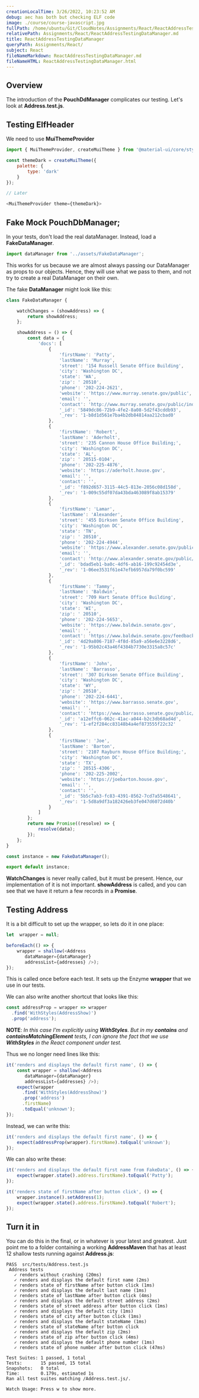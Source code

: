 ```yaml
---
creationLocalTime: 3/26/2022, 10:23:52 AM
debug: aec has both but checking ELF code
image: ./course/course-javascript.jpg
fullPath: /home/ubuntu/Git/CloudNotes/Assignments/React/ReactAddressTestingDataManager.md
relativePath: Assignments/React/ReactAddressTestingDataManager.md
title: ReactAddressTestingDataManager
queryPath: Assignments/React/
subject: React
fileNameMarkdown: ReactAddressTestingDataManager.md
fileNameHTML: ReactAddressTestingDataManager.html
---
```



<!-- toc -->
<!-- tocstop -->

## Overview

The introduction of the **PouchDdManager** complicates our testing. Let's look at **Address.test.js**.

## Testing ElfHeader

We need to use **MuiThemeProvider**

```JavaScript
import { MuiThemeProvider, createMuiTheme } from '@material-ui/core/styles';

const themeDark = createMuiTheme({
    palette: {
        type: 'dark'
    }
});

// Later

<MuiThemeProvider theme={themeDark}>
```    

## Fake Mock PouchDbManager;

In your tests, don't load the real dataManager. Instead, load a **FakeDataManager**.

```javascript
import dataManager from '../assets/FakeDataManager';
```

This works for us because we are almost always passing our DataManager as props to our objects. Hence, they will use what we pass to them, and not try to create a real DataManager on their own.

The fake **DataManager** might look like this:

```javascript
class FakeDataManager {

    watchChanges = (showAddress) => {
        return showAddress;
    };

    showAddress = () => {
        const data = {
            'docs': [
                {
                    'firstName': 'Patty',
                    'lastName': 'Murray',
                    'street': '154 Russell Senate Office Building',
                    'city': 'Washington DC',
                    'state': 'WA',
                    'zip': ' 20510',
                    'phone': '202-224-2621',
                    'website': 'https://www.murray.senate.gov/public',
                    'email': '',
                    'contact': 'http://www.murray.senate.gov/public/index.cfm/contactme',
                    '_id': '5849dc86-72b9-4fe2-8a08-5d2f43cddb93',
                    '_rev': '1-b8d1d561e7ba4b2db84814aa212cbad0'
                },
                {
                    'firstName': 'Robert',
                    'lastName': 'Aderholt',
                    'street': '235 Cannon House Office Building;',
                    'city': 'Washington DC',
                    'state': 'AL',
                    'zip': ' 20515-0104',
                    'phone': '202-225-4876',
                    'website': 'https://aderholt.house.gov',
                    'email': '',
                    'contact': '',
                    '_id': 'f892d657-3115-44c5-813e-2056c08d158d',
                    '_rev': '1-009c55df07da43bda463089f8ab15379'
                },
                {
                    'firstName': 'Lamar',
                    'lastName': 'Alexander',
                    'street': '455 Dirksen Senate Office Building',
                    'city': 'Washington DC',
                    'state': 'TN',
                    'zip': ' 20510',
                    'phone': '202-224-4944',
                    'website': 'https://www.alexander.senate.gov/public',
                    'email': '',
                    'contact': 'http://www.alexander.senate.gov/public/index.cfm?p=Email',
                    '_id': 'bdad5eb1-ba0c-4df6-ab16-199c92454d3e',
                    '_rev': '1-06ee3531f61e47efb6957da79f0bc599'
                },
                {
                    'firstName': 'Tammy',
                    'lastName': 'Baldwin',
                    'street': '709 Hart Senate Office Building',
                    'city': 'Washington DC',
                    'state': 'WI',
                    'zip': ' 20510',
                    'phone': '202-224-5653',
                    'website': 'https://www.baldwin.senate.gov',
                    'email': '',
                    'contact': 'https://www.baldwin.senate.gov/feedback',
                    '_id': '4d29a806-7187-4f8d-85a9-a56e6e3228d6',
                    '_rev': '1-95b02c43a46f4384b7730e3315a8c57c'
                },
                {
                    'firstName': 'John',
                    'lastName': 'Barrasso',
                    'street': '307 Dirksen Senate Office Building',
                    'city': 'Washington DC',
                    'state': 'WY',
                    'zip': ' 20510',
                    'phone': '202-224-6441',
                    'website': 'https://www.barrasso.senate.gov',
                    'email': '',
                    'contact': 'https://www.barrasso.senate.gov/public/index.cfm/contact-form',
                    '_id': 'a12effc6-062c-41ac-a044-b2c3db68ad4d',
                    '_rev': '1-ef2f284cc83148b4a4ef873555f22c32'
                },
                {
                    'firstName': 'Joe',
                    'lastName': 'Barton',
                    'street': '2107 Rayburn House Office Building;',
                    'city': 'Washington DC',
                    'state': 'TX',
                    'zip': ' 20515-4306',
                    'phone': '202-225-2002',
                    'website': 'https://joebarton.house.gov',
                    'email': '',
                    'contact': '',
                    '_id': '5b5c7ab3-fc83-4391-8562-7cd7a5548641',
                    '_rev': '1-5d8a9df3a182426eb3fe047d6072d40b'
                }
            ]
        };
        return new Promise((resolve) => {
            resolve(data);
        });
    };
}

const instance = new FakeDataManager();

export default instance;
```

**WatchChanges** is never really called, but it must be present. Hence, our implementation of it is not important. **showAddress** is called, and you can see that we have it return a few records in a **Promise**.


## Testing Address

It is a bit difficult to set up the wrapper, so lets do it in one place:

```javascript
let  wrapper = null;

beforeEach(() => {
    wrapper = shallow(<Address
       dataManager={dataManager}
       addressList={addresses} />);
});
```    

This is called once before each test. It sets up the Enzyme **wrapper** that we use in our tests.

We can also write another shortcut that looks like this:

```javascript
const addressProp = wrapper => wrapper
  .find('WithStyles(AddressShow)')
  .prop('address');
```

**NOTE**: _In this case I'm explicitly using **WithStyles**. But in my **contains** and **containsMatchingElement** tests, I can ignore the fact that we use **WithStyles** in the React component under test._

Thus we no longer need lines like this:

```javascript
it('renders and displays the default first name', () => {
    const wrapper = shallow(<Address
       dataManager={dataManager}
       addressList={addresses} />);
    expect(wrapper
      .find('WithStyles(AddressShow)')
      .prop('address')
      .firstName)
      .toEqual('unknown');
});
```

Instead, we can write this:

```javascript
it('renders and displays the default first name', () => {        
    expect(addressProp(wrapper).firstName).toEqual('unknown');
});
```

We can also write these:

```JavaScript
it('renders and displays the default first name from FakeData', () => {
    expect(wrapper.state().address.firstName).toEqual('Patty');
});

it('renders state of firstName after button click', () => {
    wrapper.instance().setAddress(1);
    expect(wrapper.state().address.firstName).toEqual('Robert');
});
```

## Turn it in

You can do this in the final, or in whatever is your latest and greatest. Just point me to a folder containing a working **AddressMaven** that has at least 12 shallow tests running against **Address.js**:

```
PASS  src/tests/Address.test.js
 Address tests
   ✓ renders without crashing (20ms)
   ✓ renders and displays the default first name (2ms)
   ✓ renders state of firstName after button click (1ms)
   ✓ renders and displays the default last name (1ms)
   ✓ renders state of lastName after button click (4ms)
   ✓ renders and displays the default street address (2ms)
   ✓ renders state of street address after button click (1ms)
   ✓ renders and displays the default city (1ms)
   ✓ renders state of city after button click (1ms)
   ✓ renders and displays the default stateName (1ms)
   ✓ renders state of stateName after button click
   ✓ renders and displays the default zip (2ms)
   ✓ renders state of zip after button click (4ms)
   ✓ renders and displays the default phone number (1ms)
   ✓ renders state of phone number after button click (47ms)

Test Suites: 1 passed, 1 total
Tests:       15 passed, 15 total
Snapshots:   0 total
Time:        0.179s, estimated 1s
Ran all test suites matching /Address.test.js/.

Watch Usage: Press w to show more.
```
